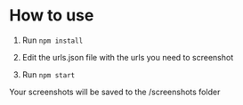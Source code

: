# How to use

1. Run `npm install`

2. Edit the urls.json file with the urls you need to screenshot

3. Run `npm start`

Your screenshots will be saved to the /screenshots folder
